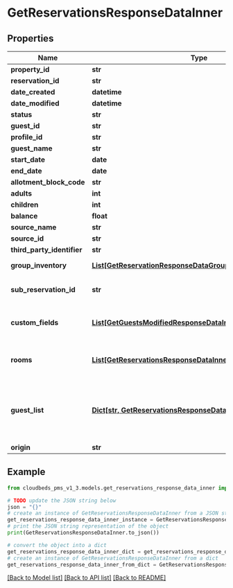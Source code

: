 # GetReservationsResponseDataInner


## Properties

Name | Type | Description | Notes
------------ | ------------- | ------------- | -------------
**property_id** | **str** | Properties identifier | [optional] 
**reservation_id** | **str** | Reservation&#39;s unique identifier | [optional] 
**date_created** | **datetime** |  | [optional] 
**date_modified** | **datetime** |  | [optional] 
**status** | **str** |  | [optional] 
**guest_id** | **str** |  | [optional] 
**profile_id** | **str** |  | [optional] 
**guest_name** | **str** |  | [optional] 
**start_date** | **date** |  | [optional] 
**end_date** | **date** |  | [optional] 
**allotment_block_code** | **str** | Allotment block code | [optional] 
**adults** | **int** |  | [optional] 
**children** | **int** |  | [optional] 
**balance** | **float** |  | [optional] 
**source_name** | **str** | Source of reservation | [optional] 
**source_id** | **str** | Booking source unique id | [optional] 
**third_party_identifier** | **str** |  | [optional] 
**group_inventory** | [**List[GetReservationResponseDataGroupInventoryInner]**](GetReservationResponseDataGroupInventoryInner.md) | Aggregate allotment block information | [optional] 
**sub_reservation_id** | **str** | If roomID or roomName are given, the respective subReservationID (to that room) is informed. | [optional] 
**custom_fields** | [**List[GetGuestsModifiedResponseDataInnerCustomFieldsInner]**](GetGuestsModifiedResponseDataInnerCustomFieldsInner.md) | List of reservation custom fields. Only returned if \&quot;includeCustomFields\&quot; is true | [optional] 
**rooms** | [**List[GetReservationsResponseDataInnerRoomsInner]**](GetReservationsResponseDataInnerRoomsInner.md) | Array with rooms information. Only returned if \&quot;includeAllRooms\&quot; is true | [optional] 
**guest_list** | [**Dict[str, GetReservationsResponseDataInnerGuestListValue]**](GetReservationsResponseDataInnerGuestListValue.md) | A map of guest IDs to guest objects (key is the Guest ID). It contains an entry for each guest included on the reservation. Only returned if \&quot;includeGuestsDetails\&quot; is true | [optional] 
**origin** | **str** | Reservation origin | [optional] 

## Example

```python
from cloudbeds_pms_v1_3.models.get_reservations_response_data_inner import GetReservationsResponseDataInner

# TODO update the JSON string below
json = "{}"
# create an instance of GetReservationsResponseDataInner from a JSON string
get_reservations_response_data_inner_instance = GetReservationsResponseDataInner.from_json(json)
# print the JSON string representation of the object
print(GetReservationsResponseDataInner.to_json())

# convert the object into a dict
get_reservations_response_data_inner_dict = get_reservations_response_data_inner_instance.to_dict()
# create an instance of GetReservationsResponseDataInner from a dict
get_reservations_response_data_inner_from_dict = GetReservationsResponseDataInner.from_dict(get_reservations_response_data_inner_dict)
```
[[Back to Model list]](../README.md#documentation-for-models) [[Back to API list]](../README.md#documentation-for-api-endpoints) [[Back to README]](../README.md)


